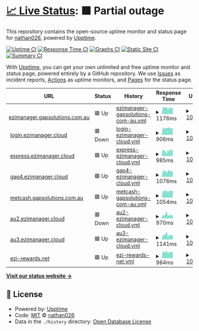 # [📈 Live Status](https://nathan026.github.io/Upptime): <!--live status--> **🟧 Partial outage**

This repository contains the open-source uptime monitor and status page for [nathan026](https://nathan026.github.io/Upptime), powered by [Upptime](https://github.com/upptime/upptime).

[![Uptime CI](https://github.com/nathan026/Upptime/workflows/Uptime%20CI/badge.svg)](https://github.com/upptime/upptime/actions?query=workflow%3A%22Uptime+CI%22)
[![Response Time CI](https://github.com/nathan026/Upptime/workflows/Response%20Time%20CI/badge.svg)](https://github.com/upptime/upptime/actions?query=workflow%3A%22Response+Time+CI%22)
[![Graphs CI](https://github.com/nathan026/Upptime/workflows/Graphs%20CI/badge.svg)](https://github.com/upptime/upptime/actions?query=workflow%3A%22Graphs+CI%22)
[![Static Site CI](https://github.com/nathan026/Upptime/workflows/Static%20Site%20CI/badge.svg)](https://github.com/upptime/upptime/actions?query=workflow%3A%22Static+Site+CI%22)
[![Summary CI](https://github.com/nathan026/Upptime/workflows/Summary%20CI/badge.svg)](https://github.com/upptime/upptime/actions?query=workflow%3A%22Summary+CI%22)

With [Upptime](https://upptime.js.org), you can get your own unlimited and free uptime monitor and status page, powered entirely by a GitHub repository. We use [Issues](https://github.com/nathan026/Upptime/issues) as incident reports, [Actions](https://github.com/nathan026/Upptime/actions) as uptime monitors, and [Pages](https://nathan026.github.io/Upptime) for the status page.

<!--start: status pages-->
<!-- This summary is generated by Upptime (https://github.com/upptime/upptime) -->
<!-- Do not edit this manually, your changes will be overwritten -->
<!-- prettier-ignore -->
| URL | Status | History | Response Time | Uptime |
| --- | ------ | ------- | ------------- | ------ |
| <img alt="" src="https://favicons.githubusercontent.com/ezimanager.gapsolutions.com.au" height="13"> [ezimanager.gapsolutions.com.au](https://ezimanager.gapsolutions.com.au) | 🟩 Up | [ezimanager-gapsolutions-com-au.yml](https://github.com/nathan026/Upptime/commits/HEAD/history/ezimanager-gapsolutions-com-au.yml) | <details><summary><img alt="Response time graph" src="./graphs/ezimanager-gapsolutions-com-au/response-time-week.png" height="20"> 1176ms</summary><br><a href="https://nathan026.github.io/Upptime/history/ezimanager-gapsolutions-com-au"><img alt="Response time 1210" src="https://img.shields.io/endpoint?url=https%3A%2F%2Fraw.githubusercontent.com%2Fnathan026%2FUpptime%2FHEAD%2Fapi%2Fezimanager-gapsolutions-com-au%2Fresponse-time.json"></a><br><a href="https://nathan026.github.io/Upptime/history/ezimanager-gapsolutions-com-au"><img alt="24-hour response time 1279" src="https://img.shields.io/endpoint?url=https%3A%2F%2Fraw.githubusercontent.com%2Fnathan026%2FUpptime%2FHEAD%2Fapi%2Fezimanager-gapsolutions-com-au%2Fresponse-time-day.json"></a><br><a href="https://nathan026.github.io/Upptime/history/ezimanager-gapsolutions-com-au"><img alt="7-day response time 1176" src="https://img.shields.io/endpoint?url=https%3A%2F%2Fraw.githubusercontent.com%2Fnathan026%2FUpptime%2FHEAD%2Fapi%2Fezimanager-gapsolutions-com-au%2Fresponse-time-week.json"></a><br><a href="https://nathan026.github.io/Upptime/history/ezimanager-gapsolutions-com-au"><img alt="30-day response time 1176" src="https://img.shields.io/endpoint?url=https%3A%2F%2Fraw.githubusercontent.com%2Fnathan026%2FUpptime%2FHEAD%2Fapi%2Fezimanager-gapsolutions-com-au%2Fresponse-time-month.json"></a><br><a href="https://nathan026.github.io/Upptime/history/ezimanager-gapsolutions-com-au"><img alt="1-year response time 1190" src="https://img.shields.io/endpoint?url=https%3A%2F%2Fraw.githubusercontent.com%2Fnathan026%2FUpptime%2FHEAD%2Fapi%2Fezimanager-gapsolutions-com-au%2Fresponse-time-year.json"></a></details> | <details><summary><a href="https://nathan026.github.io/Upptime/history/ezimanager-gapsolutions-com-au">100.00%</a></summary><a href="https://nathan026.github.io/Upptime/history/ezimanager-gapsolutions-com-au"><img alt="All-time uptime 100.00%" src="https://img.shields.io/endpoint?url=https%3A%2F%2Fraw.githubusercontent.com%2Fnathan026%2FUpptime%2FHEAD%2Fapi%2Fezimanager-gapsolutions-com-au%2Fuptime.json"></a><br><a href="https://nathan026.github.io/Upptime/history/ezimanager-gapsolutions-com-au"><img alt="24-hour uptime 100.00%" src="https://img.shields.io/endpoint?url=https%3A%2F%2Fraw.githubusercontent.com%2Fnathan026%2FUpptime%2FHEAD%2Fapi%2Fezimanager-gapsolutions-com-au%2Fuptime-day.json"></a><br><a href="https://nathan026.github.io/Upptime/history/ezimanager-gapsolutions-com-au"><img alt="7-day uptime 100.00%" src="https://img.shields.io/endpoint?url=https%3A%2F%2Fraw.githubusercontent.com%2Fnathan026%2FUpptime%2FHEAD%2Fapi%2Fezimanager-gapsolutions-com-au%2Fuptime-week.json"></a><br><a href="https://nathan026.github.io/Upptime/history/ezimanager-gapsolutions-com-au"><img alt="30-day uptime 100.00%" src="https://img.shields.io/endpoint?url=https%3A%2F%2Fraw.githubusercontent.com%2Fnathan026%2FUpptime%2FHEAD%2Fapi%2Fezimanager-gapsolutions-com-au%2Fuptime-month.json"></a><br><a href="https://nathan026.github.io/Upptime/history/ezimanager-gapsolutions-com-au"><img alt="1-year uptime 100.00%" src="https://img.shields.io/endpoint?url=https%3A%2F%2Fraw.githubusercontent.com%2Fnathan026%2FUpptime%2FHEAD%2Fapi%2Fezimanager-gapsolutions-com-au%2Fuptime-year.json"></a></details>
| <img alt="" src="https://favicons.githubusercontent.com/login.ezimanager.cloud" height="13"> [login.ezimanager.cloud](https://login.ezimanager.cloud/api/speed) | 🟥 Down | [login-ezimanager-cloud.yml](https://github.com/nathan026/Upptime/commits/HEAD/history/login-ezimanager-cloud.yml) | <details><summary><img alt="Response time graph" src="./graphs/login-ezimanager-cloud/response-time-week.png" height="20"> 906ms</summary><br><a href="https://nathan026.github.io/Upptime/history/login-ezimanager-cloud"><img alt="Response time 973" src="https://img.shields.io/endpoint?url=https%3A%2F%2Fraw.githubusercontent.com%2Fnathan026%2FUpptime%2FHEAD%2Fapi%2Flogin-ezimanager-cloud%2Fresponse-time.json"></a><br><a href="https://nathan026.github.io/Upptime/history/login-ezimanager-cloud"><img alt="24-hour response time 899" src="https://img.shields.io/endpoint?url=https%3A%2F%2Fraw.githubusercontent.com%2Fnathan026%2FUpptime%2FHEAD%2Fapi%2Flogin-ezimanager-cloud%2Fresponse-time-day.json"></a><br><a href="https://nathan026.github.io/Upptime/history/login-ezimanager-cloud"><img alt="7-day response time 906" src="https://img.shields.io/endpoint?url=https%3A%2F%2Fraw.githubusercontent.com%2Fnathan026%2FUpptime%2FHEAD%2Fapi%2Flogin-ezimanager-cloud%2Fresponse-time-week.json"></a><br><a href="https://nathan026.github.io/Upptime/history/login-ezimanager-cloud"><img alt="30-day response time 1022" src="https://img.shields.io/endpoint?url=https%3A%2F%2Fraw.githubusercontent.com%2Fnathan026%2FUpptime%2FHEAD%2Fapi%2Flogin-ezimanager-cloud%2Fresponse-time-month.json"></a><br><a href="https://nathan026.github.io/Upptime/history/login-ezimanager-cloud"><img alt="1-year response time 977" src="https://img.shields.io/endpoint?url=https%3A%2F%2Fraw.githubusercontent.com%2Fnathan026%2FUpptime%2FHEAD%2Fapi%2Flogin-ezimanager-cloud%2Fresponse-time-year.json"></a></details> | <details><summary><a href="https://nathan026.github.io/Upptime/history/login-ezimanager-cloud">100.00%</a></summary><a href="https://nathan026.github.io/Upptime/history/login-ezimanager-cloud"><img alt="All-time uptime 100.00%" src="https://img.shields.io/endpoint?url=https%3A%2F%2Fraw.githubusercontent.com%2Fnathan026%2FUpptime%2FHEAD%2Fapi%2Flogin-ezimanager-cloud%2Fuptime.json"></a><br><a href="https://nathan026.github.io/Upptime/history/login-ezimanager-cloud"><img alt="24-hour uptime 100.00%" src="https://img.shields.io/endpoint?url=https%3A%2F%2Fraw.githubusercontent.com%2Fnathan026%2FUpptime%2FHEAD%2Fapi%2Flogin-ezimanager-cloud%2Fuptime-day.json"></a><br><a href="https://nathan026.github.io/Upptime/history/login-ezimanager-cloud"><img alt="7-day uptime 100.00%" src="https://img.shields.io/endpoint?url=https%3A%2F%2Fraw.githubusercontent.com%2Fnathan026%2FUpptime%2FHEAD%2Fapi%2Flogin-ezimanager-cloud%2Fuptime-week.json"></a><br><a href="https://nathan026.github.io/Upptime/history/login-ezimanager-cloud"><img alt="30-day uptime 100.00%" src="https://img.shields.io/endpoint?url=https%3A%2F%2Fraw.githubusercontent.com%2Fnathan026%2FUpptime%2FHEAD%2Fapi%2Flogin-ezimanager-cloud%2Fuptime-month.json"></a><br><a href="https://nathan026.github.io/Upptime/history/login-ezimanager-cloud"><img alt="1-year uptime 100.00%" src="https://img.shields.io/endpoint?url=https%3A%2F%2Fraw.githubusercontent.com%2Fnathan026%2FUpptime%2FHEAD%2Fapi%2Flogin-ezimanager-cloud%2Fuptime-year.json"></a></details>
| <img alt="" src="https://au2.ezimanager.cloud/favicon.ico" height="13"> [express.ezimanager.cloud](https://express.ezimanager.cloud) | 🟩 Up | [express-ezimanager-cloud.yml](https://github.com/nathan026/Upptime/commits/HEAD/history/express-ezimanager-cloud.yml) | <details><summary><img alt="Response time graph" src="./graphs/express-ezimanager-cloud/response-time-week.png" height="20"> 985ms</summary><br><a href="https://nathan026.github.io/Upptime/history/express-ezimanager-cloud"><img alt="Response time 1119" src="https://img.shields.io/endpoint?url=https%3A%2F%2Fraw.githubusercontent.com%2Fnathan026%2FUpptime%2FHEAD%2Fapi%2Fexpress-ezimanager-cloud%2Fresponse-time.json"></a><br><a href="https://nathan026.github.io/Upptime/history/express-ezimanager-cloud"><img alt="24-hour response time 1112" src="https://img.shields.io/endpoint?url=https%3A%2F%2Fraw.githubusercontent.com%2Fnathan026%2FUpptime%2FHEAD%2Fapi%2Fexpress-ezimanager-cloud%2Fresponse-time-day.json"></a><br><a href="https://nathan026.github.io/Upptime/history/express-ezimanager-cloud"><img alt="7-day response time 985" src="https://img.shields.io/endpoint?url=https%3A%2F%2Fraw.githubusercontent.com%2Fnathan026%2FUpptime%2FHEAD%2Fapi%2Fexpress-ezimanager-cloud%2Fresponse-time-week.json"></a><br><a href="https://nathan026.github.io/Upptime/history/express-ezimanager-cloud"><img alt="30-day response time 1059" src="https://img.shields.io/endpoint?url=https%3A%2F%2Fraw.githubusercontent.com%2Fnathan026%2FUpptime%2FHEAD%2Fapi%2Fexpress-ezimanager-cloud%2Fresponse-time-month.json"></a><br><a href="https://nathan026.github.io/Upptime/history/express-ezimanager-cloud"><img alt="1-year response time 1104" src="https://img.shields.io/endpoint?url=https%3A%2F%2Fraw.githubusercontent.com%2Fnathan026%2FUpptime%2FHEAD%2Fapi%2Fexpress-ezimanager-cloud%2Fresponse-time-year.json"></a></details> | <details><summary><a href="https://nathan026.github.io/Upptime/history/express-ezimanager-cloud">100.00%</a></summary><a href="https://nathan026.github.io/Upptime/history/express-ezimanager-cloud"><img alt="All-time uptime 100.00%" src="https://img.shields.io/endpoint?url=https%3A%2F%2Fraw.githubusercontent.com%2Fnathan026%2FUpptime%2FHEAD%2Fapi%2Fexpress-ezimanager-cloud%2Fuptime.json"></a><br><a href="https://nathan026.github.io/Upptime/history/express-ezimanager-cloud"><img alt="24-hour uptime 100.00%" src="https://img.shields.io/endpoint?url=https%3A%2F%2Fraw.githubusercontent.com%2Fnathan026%2FUpptime%2FHEAD%2Fapi%2Fexpress-ezimanager-cloud%2Fuptime-day.json"></a><br><a href="https://nathan026.github.io/Upptime/history/express-ezimanager-cloud"><img alt="7-day uptime 100.00%" src="https://img.shields.io/endpoint?url=https%3A%2F%2Fraw.githubusercontent.com%2Fnathan026%2FUpptime%2FHEAD%2Fapi%2Fexpress-ezimanager-cloud%2Fuptime-week.json"></a><br><a href="https://nathan026.github.io/Upptime/history/express-ezimanager-cloud"><img alt="30-day uptime 100.00%" src="https://img.shields.io/endpoint?url=https%3A%2F%2Fraw.githubusercontent.com%2Fnathan026%2FUpptime%2FHEAD%2Fapi%2Fexpress-ezimanager-cloud%2Fuptime-month.json"></a><br><a href="https://nathan026.github.io/Upptime/history/express-ezimanager-cloud"><img alt="1-year uptime 100.00%" src="https://img.shields.io/endpoint?url=https%3A%2F%2Fraw.githubusercontent.com%2Fnathan026%2FUpptime%2FHEAD%2Fapi%2Fexpress-ezimanager-cloud%2Fuptime-year.json"></a></details>
| <img alt="" src="https://favicons.githubusercontent.com/gap4.ezimanager.cloud" height="13"> [gap4.ezimanager.cloud](https://gap4.ezimanager.cloud) | 🟩 Up | [gap4-ezimanager-cloud.yml](https://github.com/nathan026/Upptime/commits/HEAD/history/gap4-ezimanager-cloud.yml) | <details><summary><img alt="Response time graph" src="./graphs/gap4-ezimanager-cloud/response-time-week.png" height="20"> 1076ms</summary><br><a href="https://nathan026.github.io/Upptime/history/gap4-ezimanager-cloud"><img alt="Response time 1089" src="https://img.shields.io/endpoint?url=https%3A%2F%2Fraw.githubusercontent.com%2Fnathan026%2FUpptime%2FHEAD%2Fapi%2Fgap4-ezimanager-cloud%2Fresponse-time.json"></a><br><a href="https://nathan026.github.io/Upptime/history/gap4-ezimanager-cloud"><img alt="24-hour response time 1113" src="https://img.shields.io/endpoint?url=https%3A%2F%2Fraw.githubusercontent.com%2Fnathan026%2FUpptime%2FHEAD%2Fapi%2Fgap4-ezimanager-cloud%2Fresponse-time-day.json"></a><br><a href="https://nathan026.github.io/Upptime/history/gap4-ezimanager-cloud"><img alt="7-day response time 1076" src="https://img.shields.io/endpoint?url=https%3A%2F%2Fraw.githubusercontent.com%2Fnathan026%2FUpptime%2FHEAD%2Fapi%2Fgap4-ezimanager-cloud%2Fresponse-time-week.json"></a><br><a href="https://nathan026.github.io/Upptime/history/gap4-ezimanager-cloud"><img alt="30-day response time 1095" src="https://img.shields.io/endpoint?url=https%3A%2F%2Fraw.githubusercontent.com%2Fnathan026%2FUpptime%2FHEAD%2Fapi%2Fgap4-ezimanager-cloud%2Fresponse-time-month.json"></a><br><a href="https://nathan026.github.io/Upptime/history/gap4-ezimanager-cloud"><img alt="1-year response time 1077" src="https://img.shields.io/endpoint?url=https%3A%2F%2Fraw.githubusercontent.com%2Fnathan026%2FUpptime%2FHEAD%2Fapi%2Fgap4-ezimanager-cloud%2Fresponse-time-year.json"></a></details> | <details><summary><a href="https://nathan026.github.io/Upptime/history/gap4-ezimanager-cloud">100.00%</a></summary><a href="https://nathan026.github.io/Upptime/history/gap4-ezimanager-cloud"><img alt="All-time uptime 100.00%" src="https://img.shields.io/endpoint?url=https%3A%2F%2Fraw.githubusercontent.com%2Fnathan026%2FUpptime%2FHEAD%2Fapi%2Fgap4-ezimanager-cloud%2Fuptime.json"></a><br><a href="https://nathan026.github.io/Upptime/history/gap4-ezimanager-cloud"><img alt="24-hour uptime 100.00%" src="https://img.shields.io/endpoint?url=https%3A%2F%2Fraw.githubusercontent.com%2Fnathan026%2FUpptime%2FHEAD%2Fapi%2Fgap4-ezimanager-cloud%2Fuptime-day.json"></a><br><a href="https://nathan026.github.io/Upptime/history/gap4-ezimanager-cloud"><img alt="7-day uptime 100.00%" src="https://img.shields.io/endpoint?url=https%3A%2F%2Fraw.githubusercontent.com%2Fnathan026%2FUpptime%2FHEAD%2Fapi%2Fgap4-ezimanager-cloud%2Fuptime-week.json"></a><br><a href="https://nathan026.github.io/Upptime/history/gap4-ezimanager-cloud"><img alt="30-day uptime 100.00%" src="https://img.shields.io/endpoint?url=https%3A%2F%2Fraw.githubusercontent.com%2Fnathan026%2FUpptime%2FHEAD%2Fapi%2Fgap4-ezimanager-cloud%2Fuptime-month.json"></a><br><a href="https://nathan026.github.io/Upptime/history/gap4-ezimanager-cloud"><img alt="1-year uptime 100.00%" src="https://img.shields.io/endpoint?url=https%3A%2F%2Fraw.githubusercontent.com%2Fnathan026%2FUpptime%2FHEAD%2Fapi%2Fgap4-ezimanager-cloud%2Fuptime-year.json"></a></details>
| <img alt="" src="https://au2.ezimanager.cloud/favicon.ico" height="13"> [metcash.gapsolutions.com.au](https://metcash.ezimanager.cloud) | 🟩 Up | [metcash-gapsolutions-com-au.yml](https://github.com/nathan026/Upptime/commits/HEAD/history/metcash-gapsolutions-com-au.yml) | <details><summary><img alt="Response time graph" src="./graphs/metcash-gapsolutions-com-au/response-time-week.png" height="20"> 1054ms</summary><br><a href="https://nathan026.github.io/Upptime/history/metcash-gapsolutions-com-au"><img alt="Response time 1070" src="https://img.shields.io/endpoint?url=https%3A%2F%2Fraw.githubusercontent.com%2Fnathan026%2FUpptime%2FHEAD%2Fapi%2Fmetcash-gapsolutions-com-au%2Fresponse-time.json"></a><br><a href="https://nathan026.github.io/Upptime/history/metcash-gapsolutions-com-au"><img alt="24-hour response time 1113" src="https://img.shields.io/endpoint?url=https%3A%2F%2Fraw.githubusercontent.com%2Fnathan026%2FUpptime%2FHEAD%2Fapi%2Fmetcash-gapsolutions-com-au%2Fresponse-time-day.json"></a><br><a href="https://nathan026.github.io/Upptime/history/metcash-gapsolutions-com-au"><img alt="7-day response time 1054" src="https://img.shields.io/endpoint?url=https%3A%2F%2Fraw.githubusercontent.com%2Fnathan026%2FUpptime%2FHEAD%2Fapi%2Fmetcash-gapsolutions-com-au%2Fresponse-time-week.json"></a><br><a href="https://nathan026.github.io/Upptime/history/metcash-gapsolutions-com-au"><img alt="30-day response time 1028" src="https://img.shields.io/endpoint?url=https%3A%2F%2Fraw.githubusercontent.com%2Fnathan026%2FUpptime%2FHEAD%2Fapi%2Fmetcash-gapsolutions-com-au%2Fresponse-time-month.json"></a><br><a href="https://nathan026.github.io/Upptime/history/metcash-gapsolutions-com-au"><img alt="1-year response time 1053" src="https://img.shields.io/endpoint?url=https%3A%2F%2Fraw.githubusercontent.com%2Fnathan026%2FUpptime%2FHEAD%2Fapi%2Fmetcash-gapsolutions-com-au%2Fresponse-time-year.json"></a></details> | <details><summary><a href="https://nathan026.github.io/Upptime/history/metcash-gapsolutions-com-au">100.00%</a></summary><a href="https://nathan026.github.io/Upptime/history/metcash-gapsolutions-com-au"><img alt="All-time uptime 100.00%" src="https://img.shields.io/endpoint?url=https%3A%2F%2Fraw.githubusercontent.com%2Fnathan026%2FUpptime%2FHEAD%2Fapi%2Fmetcash-gapsolutions-com-au%2Fuptime.json"></a><br><a href="https://nathan026.github.io/Upptime/history/metcash-gapsolutions-com-au"><img alt="24-hour uptime 100.00%" src="https://img.shields.io/endpoint?url=https%3A%2F%2Fraw.githubusercontent.com%2Fnathan026%2FUpptime%2FHEAD%2Fapi%2Fmetcash-gapsolutions-com-au%2Fuptime-day.json"></a><br><a href="https://nathan026.github.io/Upptime/history/metcash-gapsolutions-com-au"><img alt="7-day uptime 100.00%" src="https://img.shields.io/endpoint?url=https%3A%2F%2Fraw.githubusercontent.com%2Fnathan026%2FUpptime%2FHEAD%2Fapi%2Fmetcash-gapsolutions-com-au%2Fuptime-week.json"></a><br><a href="https://nathan026.github.io/Upptime/history/metcash-gapsolutions-com-au"><img alt="30-day uptime 100.00%" src="https://img.shields.io/endpoint?url=https%3A%2F%2Fraw.githubusercontent.com%2Fnathan026%2FUpptime%2FHEAD%2Fapi%2Fmetcash-gapsolutions-com-au%2Fuptime-month.json"></a><br><a href="https://nathan026.github.io/Upptime/history/metcash-gapsolutions-com-au"><img alt="1-year uptime 100.00%" src="https://img.shields.io/endpoint?url=https%3A%2F%2Fraw.githubusercontent.com%2Fnathan026%2FUpptime%2FHEAD%2Fapi%2Fmetcash-gapsolutions-com-au%2Fuptime-year.json"></a></details>
| <img alt="" src="https://favicons.githubusercontent.com/au2.ezimanager.cloud" height="13"> [au2.ezimanager.cloud](https://au2.ezimanager.cloud/api/speed) | 🟥 Down | [au2-ezimanager-cloud.yml](https://github.com/nathan026/Upptime/commits/HEAD/history/au2-ezimanager-cloud.yml) | <details><summary><img alt="Response time graph" src="./graphs/au2-ezimanager-cloud/response-time-week.png" height="20"> 970ms</summary><br><a href="https://nathan026.github.io/Upptime/history/au2-ezimanager-cloud"><img alt="Response time 918" src="https://img.shields.io/endpoint?url=https%3A%2F%2Fraw.githubusercontent.com%2Fnathan026%2FUpptime%2FHEAD%2Fapi%2Fau2-ezimanager-cloud%2Fresponse-time.json"></a><br><a href="https://nathan026.github.io/Upptime/history/au2-ezimanager-cloud"><img alt="24-hour response time 879" src="https://img.shields.io/endpoint?url=https%3A%2F%2Fraw.githubusercontent.com%2Fnathan026%2FUpptime%2FHEAD%2Fapi%2Fau2-ezimanager-cloud%2Fresponse-time-day.json"></a><br><a href="https://nathan026.github.io/Upptime/history/au2-ezimanager-cloud"><img alt="7-day response time 970" src="https://img.shields.io/endpoint?url=https%3A%2F%2Fraw.githubusercontent.com%2Fnathan026%2FUpptime%2FHEAD%2Fapi%2Fau2-ezimanager-cloud%2Fresponse-time-week.json"></a><br><a href="https://nathan026.github.io/Upptime/history/au2-ezimanager-cloud"><img alt="30-day response time 890" src="https://img.shields.io/endpoint?url=https%3A%2F%2Fraw.githubusercontent.com%2Fnathan026%2FUpptime%2FHEAD%2Fapi%2Fau2-ezimanager-cloud%2Fresponse-time-month.json"></a><br><a href="https://nathan026.github.io/Upptime/history/au2-ezimanager-cloud"><img alt="1-year response time 920" src="https://img.shields.io/endpoint?url=https%3A%2F%2Fraw.githubusercontent.com%2Fnathan026%2FUpptime%2FHEAD%2Fapi%2Fau2-ezimanager-cloud%2Fresponse-time-year.json"></a></details> | <details><summary><a href="https://nathan026.github.io/Upptime/history/au2-ezimanager-cloud">100.00%</a></summary><a href="https://nathan026.github.io/Upptime/history/au2-ezimanager-cloud"><img alt="All-time uptime 100.00%" src="https://img.shields.io/endpoint?url=https%3A%2F%2Fraw.githubusercontent.com%2Fnathan026%2FUpptime%2FHEAD%2Fapi%2Fau2-ezimanager-cloud%2Fuptime.json"></a><br><a href="https://nathan026.github.io/Upptime/history/au2-ezimanager-cloud"><img alt="24-hour uptime 100.00%" src="https://img.shields.io/endpoint?url=https%3A%2F%2Fraw.githubusercontent.com%2Fnathan026%2FUpptime%2FHEAD%2Fapi%2Fau2-ezimanager-cloud%2Fuptime-day.json"></a><br><a href="https://nathan026.github.io/Upptime/history/au2-ezimanager-cloud"><img alt="7-day uptime 100.00%" src="https://img.shields.io/endpoint?url=https%3A%2F%2Fraw.githubusercontent.com%2Fnathan026%2FUpptime%2FHEAD%2Fapi%2Fau2-ezimanager-cloud%2Fuptime-week.json"></a><br><a href="https://nathan026.github.io/Upptime/history/au2-ezimanager-cloud"><img alt="30-day uptime 100.00%" src="https://img.shields.io/endpoint?url=https%3A%2F%2Fraw.githubusercontent.com%2Fnathan026%2FUpptime%2FHEAD%2Fapi%2Fau2-ezimanager-cloud%2Fuptime-month.json"></a><br><a href="https://nathan026.github.io/Upptime/history/au2-ezimanager-cloud"><img alt="1-year uptime 100.00%" src="https://img.shields.io/endpoint?url=https%3A%2F%2Fraw.githubusercontent.com%2Fnathan026%2FUpptime%2FHEAD%2Fapi%2Fau2-ezimanager-cloud%2Fuptime-year.json"></a></details>
| <img alt="" src="https://favicons.githubusercontent.com/au3.ezimanager.cloud" height="13"> [au3.ezimanager.cloud](https://au3.ezimanager.cloud) | 🟩 Up | [au3-ezimanager-cloud.yml](https://github.com/nathan026/Upptime/commits/HEAD/history/au3-ezimanager-cloud.yml) | <details><summary><img alt="Response time graph" src="./graphs/au3-ezimanager-cloud/response-time-week.png" height="20"> 1141ms</summary><br><a href="https://nathan026.github.io/Upptime/history/au3-ezimanager-cloud"><img alt="Response time 1140" src="https://img.shields.io/endpoint?url=https%3A%2F%2Fraw.githubusercontent.com%2Fnathan026%2FUpptime%2FHEAD%2Fapi%2Fau3-ezimanager-cloud%2Fresponse-time.json"></a><br><a href="https://nathan026.github.io/Upptime/history/au3-ezimanager-cloud"><img alt="24-hour response time 1064" src="https://img.shields.io/endpoint?url=https%3A%2F%2Fraw.githubusercontent.com%2Fnathan026%2FUpptime%2FHEAD%2Fapi%2Fau3-ezimanager-cloud%2Fresponse-time-day.json"></a><br><a href="https://nathan026.github.io/Upptime/history/au3-ezimanager-cloud"><img alt="7-day response time 1141" src="https://img.shields.io/endpoint?url=https%3A%2F%2Fraw.githubusercontent.com%2Fnathan026%2FUpptime%2FHEAD%2Fapi%2Fau3-ezimanager-cloud%2Fresponse-time-week.json"></a><br><a href="https://nathan026.github.io/Upptime/history/au3-ezimanager-cloud"><img alt="30-day response time 1132" src="https://img.shields.io/endpoint?url=https%3A%2F%2Fraw.githubusercontent.com%2Fnathan026%2FUpptime%2FHEAD%2Fapi%2Fau3-ezimanager-cloud%2Fresponse-time-month.json"></a><br><a href="https://nathan026.github.io/Upptime/history/au3-ezimanager-cloud"><img alt="1-year response time 1161" src="https://img.shields.io/endpoint?url=https%3A%2F%2Fraw.githubusercontent.com%2Fnathan026%2FUpptime%2FHEAD%2Fapi%2Fau3-ezimanager-cloud%2Fresponse-time-year.json"></a></details> | <details><summary><a href="https://nathan026.github.io/Upptime/history/au3-ezimanager-cloud">100.00%</a></summary><a href="https://nathan026.github.io/Upptime/history/au3-ezimanager-cloud"><img alt="All-time uptime 100.00%" src="https://img.shields.io/endpoint?url=https%3A%2F%2Fraw.githubusercontent.com%2Fnathan026%2FUpptime%2FHEAD%2Fapi%2Fau3-ezimanager-cloud%2Fuptime.json"></a><br><a href="https://nathan026.github.io/Upptime/history/au3-ezimanager-cloud"><img alt="24-hour uptime 100.00%" src="https://img.shields.io/endpoint?url=https%3A%2F%2Fraw.githubusercontent.com%2Fnathan026%2FUpptime%2FHEAD%2Fapi%2Fau3-ezimanager-cloud%2Fuptime-day.json"></a><br><a href="https://nathan026.github.io/Upptime/history/au3-ezimanager-cloud"><img alt="7-day uptime 100.00%" src="https://img.shields.io/endpoint?url=https%3A%2F%2Fraw.githubusercontent.com%2Fnathan026%2FUpptime%2FHEAD%2Fapi%2Fau3-ezimanager-cloud%2Fuptime-week.json"></a><br><a href="https://nathan026.github.io/Upptime/history/au3-ezimanager-cloud"><img alt="30-day uptime 100.00%" src="https://img.shields.io/endpoint?url=https%3A%2F%2Fraw.githubusercontent.com%2Fnathan026%2FUpptime%2FHEAD%2Fapi%2Fau3-ezimanager-cloud%2Fuptime-month.json"></a><br><a href="https://nathan026.github.io/Upptime/history/au3-ezimanager-cloud"><img alt="1-year uptime 100.00%" src="https://img.shields.io/endpoint?url=https%3A%2F%2Fraw.githubusercontent.com%2Fnathan026%2FUpptime%2FHEAD%2Fapi%2Fau3-ezimanager-cloud%2Fuptime-year.json"></a></details>
| <img alt="" src="https://favicons.githubusercontent.com/ezirewards.net" height="13"> [ezi-rewards.net](https://ezirewards.net/) | 🟩 Up | [ezi-rewards-net.yml](https://github.com/nathan026/Upptime/commits/HEAD/history/ezi-rewards-net.yml) | <details><summary><img alt="Response time graph" src="./graphs/ezi-rewards-net/response-time-week.png" height="20"> 984ms</summary><br><a href="https://nathan026.github.io/Upptime/history/ezi-rewards-net"><img alt="Response time 988" src="https://img.shields.io/endpoint?url=https%3A%2F%2Fraw.githubusercontent.com%2Fnathan026%2FUpptime%2FHEAD%2Fapi%2Fezi-rewards-net%2Fresponse-time.json"></a><br><a href="https://nathan026.github.io/Upptime/history/ezi-rewards-net"><img alt="24-hour response time 963" src="https://img.shields.io/endpoint?url=https%3A%2F%2Fraw.githubusercontent.com%2Fnathan026%2FUpptime%2FHEAD%2Fapi%2Fezi-rewards-net%2Fresponse-time-day.json"></a><br><a href="https://nathan026.github.io/Upptime/history/ezi-rewards-net"><img alt="7-day response time 984" src="https://img.shields.io/endpoint?url=https%3A%2F%2Fraw.githubusercontent.com%2Fnathan026%2FUpptime%2FHEAD%2Fapi%2Fezi-rewards-net%2Fresponse-time-week.json"></a><br><a href="https://nathan026.github.io/Upptime/history/ezi-rewards-net"><img alt="30-day response time 1002" src="https://img.shields.io/endpoint?url=https%3A%2F%2Fraw.githubusercontent.com%2Fnathan026%2FUpptime%2FHEAD%2Fapi%2Fezi-rewards-net%2Fresponse-time-month.json"></a><br><a href="https://nathan026.github.io/Upptime/history/ezi-rewards-net"><img alt="1-year response time 1012" src="https://img.shields.io/endpoint?url=https%3A%2F%2Fraw.githubusercontent.com%2Fnathan026%2FUpptime%2FHEAD%2Fapi%2Fezi-rewards-net%2Fresponse-time-year.json"></a></details> | <details><summary><a href="https://nathan026.github.io/Upptime/history/ezi-rewards-net">100.00%</a></summary><a href="https://nathan026.github.io/Upptime/history/ezi-rewards-net"><img alt="All-time uptime 100.00%" src="https://img.shields.io/endpoint?url=https%3A%2F%2Fraw.githubusercontent.com%2Fnathan026%2FUpptime%2FHEAD%2Fapi%2Fezi-rewards-net%2Fuptime.json"></a><br><a href="https://nathan026.github.io/Upptime/history/ezi-rewards-net"><img alt="24-hour uptime 100.00%" src="https://img.shields.io/endpoint?url=https%3A%2F%2Fraw.githubusercontent.com%2Fnathan026%2FUpptime%2FHEAD%2Fapi%2Fezi-rewards-net%2Fuptime-day.json"></a><br><a href="https://nathan026.github.io/Upptime/history/ezi-rewards-net"><img alt="7-day uptime 100.00%" src="https://img.shields.io/endpoint?url=https%3A%2F%2Fraw.githubusercontent.com%2Fnathan026%2FUpptime%2FHEAD%2Fapi%2Fezi-rewards-net%2Fuptime-week.json"></a><br><a href="https://nathan026.github.io/Upptime/history/ezi-rewards-net"><img alt="30-day uptime 100.00%" src="https://img.shields.io/endpoint?url=https%3A%2F%2Fraw.githubusercontent.com%2Fnathan026%2FUpptime%2FHEAD%2Fapi%2Fezi-rewards-net%2Fuptime-month.json"></a><br><a href="https://nathan026.github.io/Upptime/history/ezi-rewards-net"><img alt="1-year uptime 100.00%" src="https://img.shields.io/endpoint?url=https%3A%2F%2Fraw.githubusercontent.com%2Fnathan026%2FUpptime%2FHEAD%2Fapi%2Fezi-rewards-net%2Fuptime-year.json"></a></details>

<!--end: status pages-->

[**Visit our status website →**](https://nathan026.github.io/Upptime)

## 📄 License

- Powered by: [Upptime](https://github.com/upptime/upptime)
- Code: [MIT](./LICENSE) © [nathan026](https://nathan026.github.io/Upptime)
- Data in the `./history` directory: [Open Database License](https://opendatacommons.org/licenses/odbl/1-0/)
